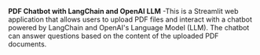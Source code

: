 **PDF Chatbot with LangChain and OpenAI LLM**
-This is a Streamlit web application that allows users to upload PDF files and interact with a chatbot powered by LangChain and OpenAI's Language Model (LLM). The chatbot can answer questions based on the content of the uploaded PDF documents.
